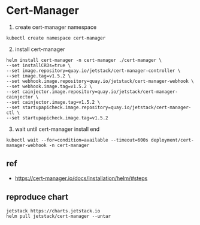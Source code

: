 # Cert-Manager

1. create cert-manager namespace
```
kubectl create namespace cert-manager
```

2. install cert-manager
```
helm install cert-manager -n cert-manager ./cert-manager \
--set installCRDs=true \
--set image.repository=quay.io/jetstack/cert-manager-controller \
--set image.tag=v1.5.2 \
--set webhook.image.repository=quay.io/jetstack/cert-manager-webhook \
--set webhook.image.tag=v1.5.2 \
--set cainjector.image.repository=quay.io/jetstack/cert-manager-cainjector \
--set cainjector.image.tag=v1.5.2 \
--set startupapicheck.image.repository=quay.io/jetstack/cert-manager-ctl \
--set startupapicheck.image.tag=v1.5.2
```

3. wait until cert-manager install end
```
kubectl wait --for=condition=available --timeout=600s deployment/cert-manager-webhook -n cert-manager
```

## ref
- https://cert-manager.io/docs/installation/helm/#steps

## reproduce chart
```
jetstack https://charts.jetstack.io
helm pull jetstack/cert-manager --untar
```
